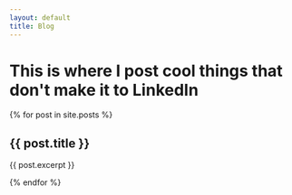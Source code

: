 ```yaml
---
layout: default
title: Blog
---
```


# This is where I post cool things that don't make it to LinkedIn

{% for post in site.posts %}
  <h2>{{ post.title }}</h2>
  <p>{{ post.excerpt }}</p>
{% endfor %}
